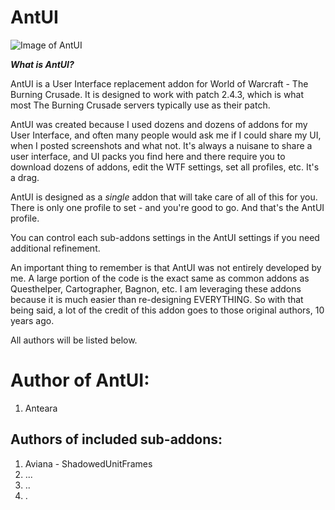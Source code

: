 # AntUI

![Image of AntUI](http://i.imgur.com/DcuyZdk.jpg)

***What is AntUI?***

AntUI is a User Interface replacement addon for World of Warcraft - The Burning Crusade. It is designed to work with patch 2.4.3, which is what most The Burning Crusade servers typically use as their patch.

AntUI was created because I used dozens and dozens of addons for my User Interface, and often many people would ask me if I could share my UI, when I posted screenshots and what not. It's always a nuisane to share a user interface, and UI packs you find here and there require you to download dozens of addons, edit the WTF settings, set all profiles, etc. It's a drag.

AntUI is designed as a *single* addon that will take care of all of this for you. There is only one profile to set - and you're good to go. And that's the AntUI profile.

You can control each sub-addons settings in the AntUI settings if you need additional refinement.

An important thing to remember is that AntUI was not entirely developed by me. A large portion of the code is the exact same as common addons as Questhelper, Cartographer, Bagnon, etc. I am leveraging these addons because it is much easier than re-designing EVERYTHING. So with that being said, a lot of the credit of this addon goes to those original authors, 10 years ago.

All authors will be listed below.

# Author of AntUI: 

1) Anteara


## Authors of included sub-addons:

1) Aviana - ShadowedUnitFrames
2) ...
3) ..
4) .
